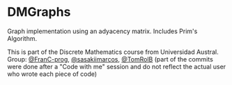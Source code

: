 # DMGraphs
Graph implementation using an adyacency matrix. Includes Prim's Algorithm.

This is part of the Discrete Mathematics course from Universidad Austral. Group: [@FranC-prog](https://github.com/FranC-prog/), [@sasakiimarcos](https://github.com/sasakiimarcos), [@TomRolB](https://github.com/TomRolB/) (part of the commits were done after a "Code with me" session and do not reflect the actual user who wrote each piece of code)
